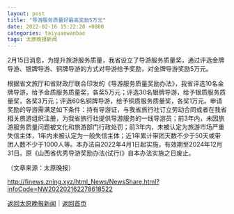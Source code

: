 ```yaml
---
layout: post
title: "导游服务质量好最高奖励5万元"
date: 2022-02-16 15:22:28 +0800
categories: taiyuanwanbao
tags: 太原晚报新闻
---
```

<p>2月15日消息，为提升旅游服务质量，我省设立了导游服务质量奖，通过评选金牌导游、银牌导游、铜牌导游的方式对导游给予奖励，对金牌导游奖励5万元。</p><p>根据省文旅厅和省财政厅联合印发的《导游服务质量奖励办法》，我省评选10名金牌导游，给予金质服务质量奖，各奖5万元；评选30名银牌导游，给予银质服务质量奖，各奖3万元；评选60名铜牌导游，给予铜质服务质量奖，各奖1万元。申请奖励的导游需满足如下条件：持有导游证，与我省旅行社订立劳动合同或者在我省相关旅游组织注册，为我省旅行社提供导游服务的一线导游员；前3年内，未因旅游服务质量问题被文化和旅游部门行政处罚；前3年内，未被认定为旅游市场严重失信主体，1年内未被认定为一般失信主体；近1年累计带团天数不少于50天或带团人数不少于1000人等。本办法自2022年4月1日起实施，有效期至2024年12月31日。原《山西省优秀导游奖励办法(试行)》自本办法实施之日废止。</p><p class="em_media">（文章来源：太原晚报）</p>

<http://finews.zning.xyz/html_News/NewsShare.html?infoCode=NW202202162278618522>

[返回太原晚报新闻](//finews.withounder.com/category/taiyuanwanbao.html)｜[返回首页](//finews.withounder.com/)